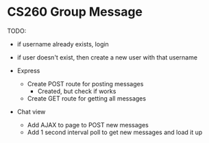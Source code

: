 # CS260 Group Message

TODO:
  - if username already exists, login
  - if user doesn't exist, then create a new user with that username

- Express
  - Create POST route for posting messages
    - Created, but check if works
  - Create GET route for getting all messages

- Chat view
  - Add AJAX to page to POST new messages
  - Add 1 second interval poll to get new messages and load it up

